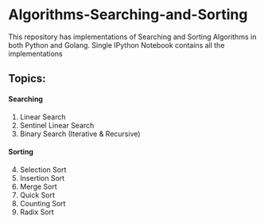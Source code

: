 # Algorithms-Searching-and-Sorting
This repository has implementations of Searching and Sorting Algorithms in both Python and Golang. Single IPython Notebook contains all the implementations

## Topics:
#### Searching
  1. Linear Search
  2. Sentinel Linear Search
  3. Binary Search (Iterative & Recursive)
#### Sorting
  4. Selection Sort
  5. Insertion Sort
  6. Merge Sort
  7. Quick Sort
  8. Counting Sort
  9. Radix Sort
